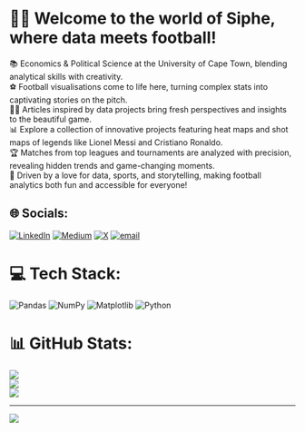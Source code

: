 # 👋🏽 Welcome to the world of Siphe, where data meets football!<br>
📚 Economics & Political Science at the University of Cape Town, blending analytical skills with creativity.<br>⚽️ Football visualisations come to life here, turning complex stats into captivating stories on the pitch.<br>✍🏽 Articles inspired by data projects bring fresh perspectives and insights to the beautiful game.<br>📊 Explore a collection of innovative projects featuring heat maps and shot maps of legends like Lionel Messi and Cristiano Ronaldo.<br>🏆 Matches from top leagues and tournaments are analyzed with precision, revealing hidden trends and game-changing moments.<br>🚀 Driven by a love for data, sports, and storytelling, making football analytics both fun and accessible for everyone!



## 🌐 Socials:
[![LinkedIn](https://img.shields.io/badge/LinkedIn-%230077B5.svg?logo=linkedin&logoColor=white)](https://linkedin.com/in/Siphe-Mngxunyeni-346552135) [![Medium](https://img.shields.io/badge/Medium-12100E?logo=medium&logoColor=white)](https://medium.com/@siphe247) [![X](https://img.shields.io/badge/X-black.svg?logo=X&logoColor=white)](https://x.com/SipheMng) [![email](https://img.shields.io/badge/Email-D14836?logo=gmail&logoColor=white)](mailto:siphe247@gmail.com) 

# 💻 Tech Stack:
![Pandas](https://img.shields.io/badge/pandas-%23150458.svg?style=for-the-badge&logo=pandas&logoColor=white) ![NumPy](https://img.shields.io/badge/numpy-%23013243.svg?style=for-the-badge&logo=numpy&logoColor=white) ![Matplotlib](https://img.shields.io/badge/Matplotlib-%23ffffff.svg?style=for-the-badge&logo=Matplotlib&logoColor=black) ![Python](https://img.shields.io/badge/python-3670A0?style=for-the-badge&logo=python&logoColor=ffdd54)
# 📊 GitHub Stats:
![](https://github-readme-stats.vercel.app/api?username=Siphe247&theme=dark&hide_border=false&include_all_commits=false&count_private=false)<br/>
![](https://nirzak-streak-stats.vercel.app/?user=Siphe247&theme=dark&hide_border=false)<br/>
![](https://github-readme-stats.vercel.app/api/top-langs/?username=Siphe247&theme=dark&hide_border=false&include_all_commits=false&count_private=false&layout=compact)

---
[![](https://visitcount.itsvg.in/api?id=Siphe247&icon=1&color=0)](https://visitcount.itsvg.in)

<!-- Proudly created with GPRM ( https://gprm.itsvg.in ) -->
